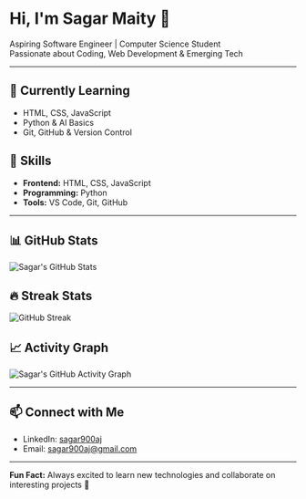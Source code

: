 # Hi, I'm Sagar Maity 👋

Aspiring Software Engineer | Computer Science Student  
Passionate about Coding, Web Development & Emerging Tech  

---

## 🔭 Currently Learning
- HTML, CSS, JavaScript  
- Python & AI Basics  
- Git, GitHub & Version Control  

## 🌱 Skills
- **Frontend:** HTML, CSS, JavaScript  
- **Programming:** Python  
- **Tools:** VS Code, Git, GitHub  

---

## 📊 GitHub Stats
![Sagar's GitHub Stats](https://github-readme-stats.vercel.app/api?username=sagar900aj&show_icons=true&theme=radical)

## 🔥 Streak Stats
![GitHub Streak](https://github-readme-streak-stats.herokuapp.com/?user=sagar900aj&theme=radical)

## 📈 Activity Graph
![Sagar's GitHub Activity Graph](https://github-readme-activity-graph.vercel.app/graph?username=sagar900aj&theme=radical)

---

## 📫 Connect with Me
- LinkedIn: [sagar900aj](https://www.linkedin.com/in/sagar900aj?utm_source=share&utm_campaign=share_via&utm_content=profile&utm_medium=android_app)  
- Email: sagar900aj@gmail.com  

---

**Fun Fact:** Always excited to learn new technologies and collaborate on interesting projects 🚀